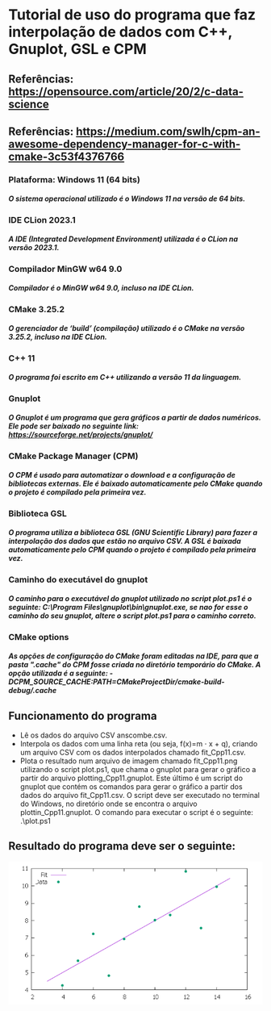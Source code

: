 # Tutorial de uso do programa que faz interpolação de dados com C++, Gnuplot, GSL e CPM
## Referências: https://opensource.com/article/20/2/c-data-science
## Referências: https://medium.com/swlh/cpm-an-awesome-dependency-manager-for-c-with-cmake-3c53f4376766
### Plataforma: Windows 11 (64 bits)
##### O sistema operacional utilizado é o Windows 11 na versão de 64 bits.

### IDE CLion 2023.1
##### A IDE (Integrated Development Environment) utilizada é o CLion na versão 2023.1.

### Compilador MinGW w64 9.0
#####  Compilador é o MinGW w64 9.0, incluso na IDE CLion.

### CMake 3.25.2
##### O gerenciador de ‘build’ (compilação) utilizado é o CMake na versão 3.25.2, incluso na IDE CLion.

### C++ 11
##### O programa foi escrito em C++ utilizando a versão 11 da linguagem.

### Gnuplot
##### O Gnuplot é um programa que gera gráficos a partir de dados numéricos. Ele pode ser baixado no seguinte link: https://sourceforge.net/projects/gnuplot/

### CMake Package Manager (CPM)
##### O CPM é usado para automatizar o download e a configuração de bibliotecas externas. Ele é baixado automaticamente pelo CMake quando o projeto é compilado pela primeira vez.

### Biblioteca GSL
##### O programa utiliza a biblioteca GSL (GNU Scientific Library) para fazer a interpolação dos dados que estão no arquivo CSV. A GSL é baixada automaticamente pelo CPM quando o projeto é compilado pela primeira vez.

### Caminho do executável do gnuplot
##### O caminho para o executável do gnuplot utilizado no script plot.ps1 é o seguinte: C:\Program Files\gnuplot\bin\gnuplot.exe, se nao for esse o caminho do seu gnuplot, altere o script plot.ps1 para o caminho correto.

### CMake options
##### As opções de configuração do CMake foram editadas na IDE, para que a pasta ".cache" do CPM fosse criada no diretório temporário do CMake. A opção utilizada é a seguinte: -DCPM_SOURCE_CACHE:PATH=$CMakeProjectDir$/cmake-build-debug/.cache

## Funcionamento do programa

* Lê os dados do arquivo CSV anscombe.csv.
* Interpola os dados com uma linha reta (ou seja, f(x)=m ⋅ x + q), criando um arquivo CSV com os dados interpolados chamado fit_Cpp11.csv.
* Plota o resultado num arquivo de imagem chamado fit_Cpp11.png utilizando o script plot.ps1, que chama o gnuplot para gerar o gráfico a partir do arquivo plotting_Cpp11.gnuplot. Este último é um script do gnuplot que contém os comandos para gerar o gráfico a partir dos dados do arquivo fit_Cpp11.csv. O script deve ser executado no terminal do Windows, no diretório onde se encontra o arquivo plottin_Cpp11.gnuplot. O comando para executar o script é o seguinte: .\plot.ps1

## Resultado do programa deve ser o seguinte:
![expected_result.png](expected_result.png)
